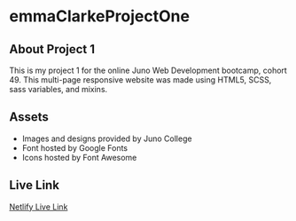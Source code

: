# emmaClarkeProjectOne
## About Project 1
This is my project 1 for the online Juno Web Development bootcamp, cohort 49. This multi-page responsive website was made using HTML5, SCSS, sass variables, and mixins. 
## Assets
- Images and designs provided by Juno College
- Font hosted by Google Fonts
- Icons hosted by Font Awesome
## Live Link
[Netlify Live Link](emmaclarkeproject1.netlify.app)
